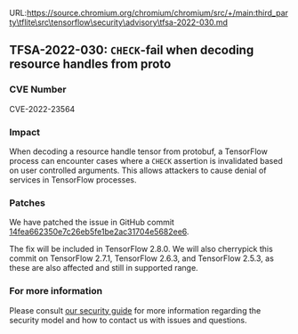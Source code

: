 URL:https://source.chromium.org/chromium/chromium/src/+/main:third_party\tflite\src\tensorflow\security\advisory\tfsa-2022-030.md
## TFSA-2022-030: `CHECK`-fail when decoding resource handles from proto

### CVE Number
CVE-2022-23564

### Impact
When decoding a resource handle tensor from protobuf, a TensorFlow process can encounter cases where a `CHECK` assertion is invalidated based on user controlled arguments. This allows attackers to cause denial of services in TensorFlow processes.

### Patches
We have patched the issue in GitHub commit [14fea662350e7c26eb5fe1be2ac31704e5682ee6](https://github.com/tensorflow/tensorflow/commit/14fea662350e7c26eb5fe1be2ac31704e5682ee6).

The fix will be included in TensorFlow 2.8.0. We will also cherrypick this commit on TensorFlow 2.7.1, TensorFlow 2.6.3, and TensorFlow 2.5.3, as these are also affected and still in supported range.

### For more information
Please consult [our security guide](https://github.com/tensorflow/tensorflow/blob/master/SECURITY.md) for more information regarding the security model and how to contact us with issues and questions.
